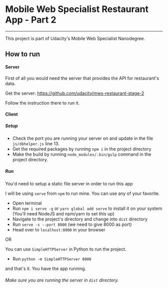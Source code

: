 # Mobile Web Specialist Restaurant App - Part 2
---

This project is part of Udacity's Mobile Web Specialist Nanodegree.


## How to run

#### Server
First of all you would need the server that provides the API for restaurant's data.

Get the server: https://github.com/udacity/mws-restaurant-stage-2

Follow the instruction there to run it.

#### Client
##### Setup
- Check the port you are running your server on and update in the file `js/dbhelper.js` line 13.
- Get the required packages by running `npm i` in the project directory
- Make the build by running `node_modules/.bin/gulp` command in the project directory.

##### Run
You'd need to setup a static file server in order to run this app

I will be using `serve` from `npm` to run mine. You can use any of your favorite.

- Open terminal
- Run `npm i serve -g` or `yarn global add serve` to install it on your system (You'll need NodeJS and npm/yarn to set this up)
- Navigate to the project's directory and change into `dist` directory
- Run `serve -s --port 8000` (we need to give 8000 as port)
- Head over to `localhost:8000` in your browser

OR

You can use `SimpleHTTPServer` in Python to run the project.
- Run `python -m SimpleHTTPServer 8000`

and that's it. You have the app running.

###### Make sure you are running the server in `dist` directory.

